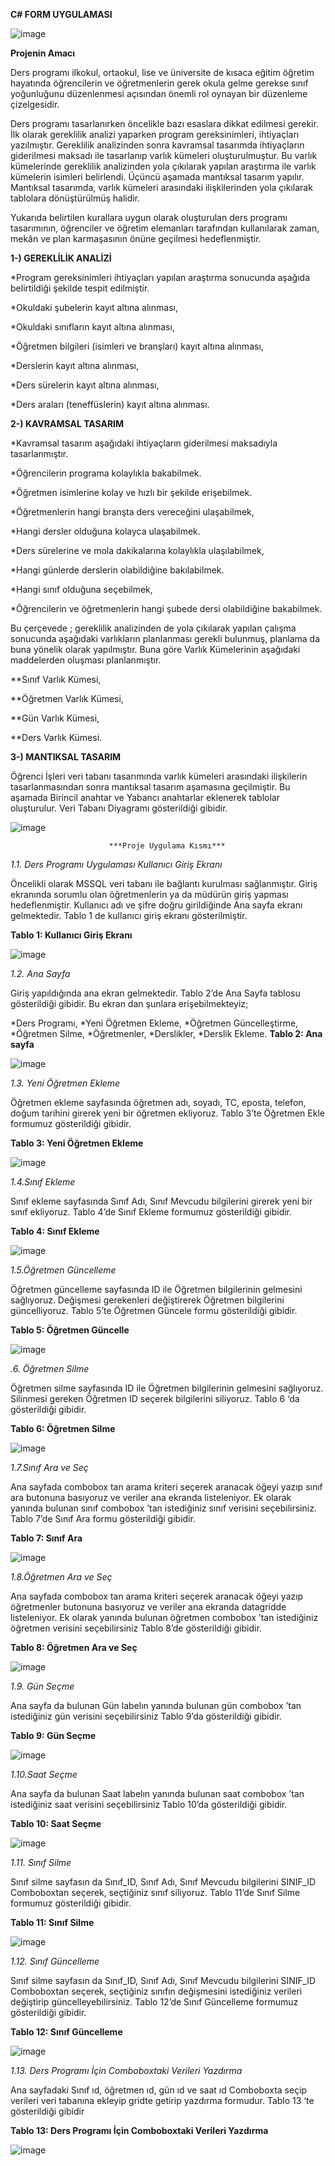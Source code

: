 **C# FORM UYGULAMASI**

![image](https://github.com/user-attachments/assets/84ad5002-5dbb-48c3-b644-48351e83c478)

**Projenin Amacı**

 Ders programı ilkokul, ortaokul, lise ve üniversite de kısaca eğitim öğretim hayatında öğrencilerin ve öğretmenlerin gerek okula gelme gerekse sınıf yoğunluğunu düzenlenmesi açısından önemli rol oynayan bir düzenleme çizelgesidir. 

Ders programı tasarlanırken öncelikle bazı esaslara dikkat edilmesi gerekir. İlk olarak gereklilik analizi yaparken program gereksinimleri, ihtiyaçları yazılmıştır. Gereklilik analizinden sonra kavramsal tasarımda ihtiyaçların giderilmesi maksadı ile tasarlanıp varlık kümeleri oluşturulmuştur. Bu varlık kümelerinde gereklilik analizinden yola çıkılarak yapılan araştırma ile varlık kümelerin isimleri belirlendi. Üçüncü aşamada mantıksal tasarım yapılır. Mantıksal tasarımda, varlık kümeleri arasındaki ilişkilerinden yola çıkılarak tablolara dönüştürülmüş halidir. 

Yukarıda belirtilen kurallara uygun olarak oluşturulan ders programı tasarımının, öğrenciler ve öğretim elemanları tarafından kullanılarak zaman, mekân ve plan karmaşasının önüne geçilmesi hedeflenmiştir. 

 **1-) GEREKLİLİK ANALİZİ**       

*Program gereksinimleri ihtiyaçları yapılan araştırma sonucunda aşağıda belirtildiği şekilde tespit edilmiştir.  

*Okuldaki şubelerin kayıt altına alınması, 

*Okuldaki sınıfların kayıt altına alınması, 

*Öğretmen bilgileri (isimleri ve branşları) kayıt altına alınması, 

*Derslerin kayıt altına alınması, 

*Ders sürelerin kayıt altına alınması, 

*Ders araları (teneffüslerin) kayıt altına alınması. 

**2-) KAVRAMSAL TASARIM** 

*Kavramsal tasarım aşağıdaki ihtiyaçların giderilmesi maksadıyla tasarlanmıştır. 

*Öğrencilerin programa kolaylıkla bakabilmek. 

*Öğretmen isimlerine kolay ve hızlı bir şekilde erişebilmek. 

*Öğretmenlerin hangi branşta ders vereceğini ulaşabilmek, 

*Hangi dersler olduğuna kolayca ulaşabilmek. 

*Ders sürelerine ve mola dakikalarına kolaylıkla ulaşılabilmek, 

*Hangi günlerde derslerin olabildiğine bakılabilmek. 

*Hangi sınıf olduğuna seçebilmek, 

*Öğrencilerin ve öğretmenlerin hangi şubede dersi olabildiğine bakabilmek. 

 

Bu çerçevede ; gereklilik analizinden de yola çıkılarak yapılan çalışma sonucunda aşağıdaki varlıkların planlanması gerekli bulunmuş, planlama da buna yönelik olarak yapılmıştır. Buna göre Varlık Kümelerinin aşağıdaki maddelerden oluşması planlanmıştır. 

**Sınıf Varlık Kümesi, 

**Öğretmen Varlık Kümesi, 

**Gün Varlık Kümesi,    

**Ders Varlık Kümesi. 

**3-) MANTIKSAL TASARIM** 

  Öğrenci İşleri veri tabanı tasarımında varlık kümeleri arasındaki ilişkilerin tasarlanmasından sonra mantıksal tasarım aşamasına geçilmiştir. Bu aşamada Birincil anahtar ve Yabancı anahtarlar eklenerek tablolar oluşturulur.
  Veri Tabanı Diyagramı gösterildiği gibidir.
  

  ![image](https://github.com/user-attachments/assets/49b36829-ff29-4f2f-82e4-6a0ab287fd87)





  
                          ***Proje Uygulama Kısmı***
  
  *1.1. Ders Programı Uygulaması Kullanıcı Giriş Ekranı* 

Öncelikli olarak MSSQL veri tabanı ile bağlantı kurulması sağlanmıştır. Giriş ekranında sorumlu olan öğretmenlerin ya da müdürün giriş yapması hedeflenmiştir. Kullanıcı adı ve şifre doğru girildiğinde Ana sayfa ekranı gelmektedir. Tablo 1 de kullanıcı giriş ekranı gösterilmiştir. 
  
  **Tablo 1: Kullanıcı Giriş Ekranı**

  
![image](https://github.com/user-attachments/assets/83616a72-64ce-45d5-a090-1526e5d276b5)
  
  

*1.2. Ana Sayfa* 

Giriş yapıldığında ana ekran gelmektedir. Tablo 2’de Ana Sayfa tablosu gösterildiği gibidir. Bu ekran dan şunlara erişebilmekteyiz; 

*Ders Programı, 
*Yeni Öğretmen Ekleme, 
*Öğretmen Güncelleştirme, 
*Öğretmen Silme, 
*Öğretmenler, 
*Derslikler, 
*Derslik Ekleme. 
 **Tablo 2: Ana sayfa**
 

 ![image](https://github.com/user-attachments/assets/d6fe839b-4b63-424f-9310-6b8e4dd431a7)

*1.3. Yeni Öğretmen Ekleme* 

Öğretmen ekleme sayfasında öğretmen adı, soyadı, TC, eposta, telefon, doğum tarihini girerek yeni bir öğretmen ekliyoruz. Tablo 3’te Öğretmen Ekle formumuz gösterildiği gibidir. 

**Tablo 3: Yeni Öğretmen Ekleme**


 ![image](https://github.com/user-attachments/assets/9ec9b597-953c-423a-8fc9-410153fe7e99)


*1.4.Sınıf Ekleme* 

Sınıf ekleme sayfasında Sınıf Adı, Sınıf Mevcudu bilgilerini girerek yeni bir sınıf ekliyoruz. Tablo 4’de Sınıf Ekleme formumuz gösterildiği gibidir. 

**Tablo 4: Sınıf Ekleme**


![image](https://github.com/user-attachments/assets/2308c279-27eb-4161-a2a3-203ce9f8b9b0)


*1.5.Öğretmen Güncelleme* 

Öğretmen güncelleme sayfasında ID ile Öğretmen bilgilerinin gelmesini sağlıyoruz. Değişmesi gerekenleri değiştirerek Öğretmen bilgilerini güncelliyoruz. Tablo 5’te Öğretmen Güncele formu gösterildiği gibidir. 

**Tablo 5: Öğretmen Güncelle**


![image](https://github.com/user-attachments/assets/866f59a6-e450-4452-ae4f-5cca80382811)


 *.6. Öğretmen Silme* 

Öğretmen silme sayfasında ID ile Öğretmen bilgilerinin gelmesini sağlıyoruz. Silinmesi gereken Öğretmen ID seçerek bilgilerini siliyoruz. Tablo 6 ‘da gösterildiği gibidir.  


**Tablo 6: Öğretmen Silme**

                            
![image](https://github.com/user-attachments/assets/6356b48f-bbed-40ed-bfce-2a9fa7820a4e)


*1.7.Sınıf Ara ve Seç* 

Ana sayfada combobox tan arama kriteri seçerek aranacak öğeyi yazıp sınıf ara butonuna basıyoruz ve veriler ana ekranda listeleniyor. Ek olarak yanında bulunan sınıf combobox ’tan istediğiniz sınıf verisini seçebilirsiniz. Tablo 7’de Sınıf Ara formu gösterildiği gibidir.  


**Tablo 7: Sınıf Ara**


![image](https://github.com/user-attachments/assets/e76723c8-dda1-48fd-bca7-ad796ad665a0)


*1.8.Öğretmen Ara ve Seç* 

Ana sayfada combobox tan arama kriteri seçerek aranacak öğeyi yazıp öğretmenler butonuna basıyoruz ve veriler ana ekranda datagridde listeleniyor. Ek olarak yanında bulunan öğretmen combobox ’tan istediğiniz öğretmen verisini seçebilirsiniz Tablo 8’de gösterildiği gibidir.  

 

**Tablo 8: Öğretmen Ara ve Seç**

![image](https://github.com/user-attachments/assets/b40b49e1-ac48-4dd9-b339-b87ae94db476)


*1.9. Gün Seçme* 

Ana sayfa da bulunan Gün labelın yanında bulunan gün combobox ’tan istediğiniz gün verisini seçebilirsiniz Tablo 9’da gösterildiği gibidir.  

 
**Tablo 9: Gün Seçme**


![image](https://github.com/user-attachments/assets/e4a87729-ee0f-46a4-83fe-26cd3d59bb3b)

*1.10.Saat Seçme* 

Ana sayfa da bulunan Saat labelın yanında bulunan saat combobox ’tan istediğiniz saat verisini seçebilirsiniz Tablo 10’da gösterildiği gibidir.  

 

**Tablo 10: Saat Seçme**


![image](https://github.com/user-attachments/assets/5b23024a-c1c1-4625-b1ed-e3d178cd5738)


*1.11. Sınıf Silme* 

Sınıf silme sayfasın da   Sınıf_ID, Sınıf Adı, Sınıf Mevcudu bilgilerini   SINIF_ID Comboboxtan seçerek, seçtiğiniz sınıf siliyoruz. Tablo 11’de Sınıf Silme formumuz gösterildiği gibidir. 

 

**Tablo 11: Sınıf Silme**

![image](https://github.com/user-attachments/assets/00a86cb3-b4e4-422c-89e8-3ced256aede7)


*1.12. Sınıf Güncelleme* 

Sınıf silme sayfasın da   Sınıf_ID, Sınıf Adı, Sınıf Mevcudu bilgilerini   SINIF_ID Comboboxtan seçerek, seçtiğiniz sınıfın değişmesini istediğiniz verileri değiştirip güncelleyebilirsiniz. Tablo 12’de Sınıf Güncelleme formumuz gösterildiği gibidir. 

 

**Tablo 12: Sınıf Güncelleme**


![image](https://github.com/user-attachments/assets/9567035a-e81b-44bd-95d2-b3f63c057cb4)


*1.13. Ders Programı İçin Comboboxtaki Verileri Yazdırma* 

Ana sayfadaki Sınıf ıd, öğretmen ıd, gün ıd ve saat ıd Comboboxta seçip verileri veri tabanına ekleyip gridte getirip yazdırma formudur. Tablo 13 ‘te gösterildiği gibidir 

 

**Tablo 13: Ders Programı İçin Comboboxtaki Verileri Yazdırma**


![image](https://github.com/user-attachments/assets/09778fe2-0571-4319-9005-0da5a7f50a6e)









